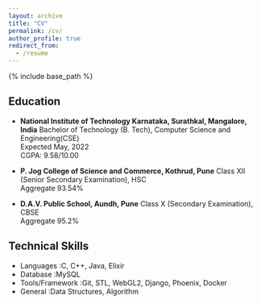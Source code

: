 ```yaml
---
layout: archive
title: "CV"
permalink: /cv/
author_profile: true
redirect_from:
  - /resume
---
```


{% include base_path %}

Education
------
* <b>National Institute of Technology Karnataka, Surathkal, Mangalore, India</b>
Bachelor of Technology (B. Tech), Computer Science and Engineering(CSE)<br />
Expected May, 2022<br />
CGPA: 9.58/10.00
* <b>P. Jog College of Science and Commerce, Kothrud, Pune</b>
Class XII (Senior Secondary Examination), HSC<br />
Aggregate 93.54%

* <b>D.A.V. Public School, Aundh, Pune</b>
Class X (Secondary Examination), CBSE<br />
Aggregate 95.2%

<!-- Work experience -->
<!-- ====== -->
<!-- * Summer 2015: Research Assistant -->
<!--   * Github University -->
<!--   * Duties included: Tagging issues -->
<!--   * Supervisor: Professor Git -->

<!-- * Fall 2015: Research Assistant -->
<!--   * Github University -->
<!--   * Duties included: Merging pull requests -->
<!--   * Supervisor: Professor Hub -->
  
Technical Skills
------
* Languages :C, C++, Java, Elixir
* Database :MySQL
* Tools/Framework :Git, STL, WebGL2, Django, Phoenix, Docker
* General :Data Structures, Algorithm

